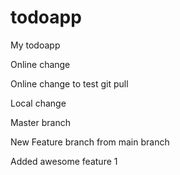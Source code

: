 # todoapp
My todoapp

Online change

Online change to test git pull

Local change

Master branch

New Feature branch from main branch

Added awesome feature 1
